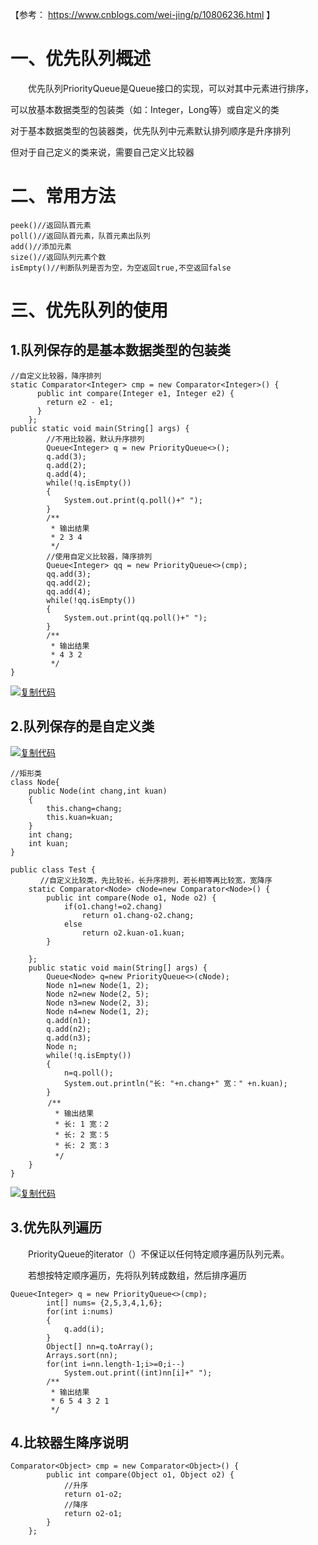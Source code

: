 【参考： https://www.cnblogs.com/wei-jing/p/10806236.html 】

# 一、优先队列概述

 　　优先队列PriorityQueue是Queue接口的实现，可以对其中元素进行排序，

可以放基本数据类型的包装类（如：Integer，Long等）或自定义的类

对于基本数据类型的包装器类，优先队列中元素默认排列顺序是升序排列

但对于自己定义的类来说，需要自己定义比较器

# 二、常用方法

```
peek()//返回队首元素
poll()//返回队首元素，队首元素出队列
add()//添加元素
size()//返回队列元素个数
isEmpty()//判断队列是否为空，为空返回true,不空返回false
```

# 三、优先队列的使用

## 1.队列保存的是基本数据类型的包装类

```
//自定义比较器，降序排列
static Comparator<Integer> cmp = new Comparator<Integer>() {
      public int compare(Integer e1, Integer e2) {
        return e2 - e1;
      }
    };
public static void main(String[] args) {
        //不用比较器，默认升序排列
        Queue<Integer> q = new PriorityQueue<>();
        q.add(3);
        q.add(2);
        q.add(4);
        while(!q.isEmpty())
        {
            System.out.print(q.poll()+" ");
        }
        /**
         * 输出结果
         * 2 3 4 
         */
        //使用自定义比较器，降序排列
        Queue<Integer> qq = new PriorityQueue<>(cmp);
        qq.add(3);
        qq.add(2);
        qq.add(4);
        while(!qq.isEmpty())
        {
            System.out.print(qq.poll()+" ");
        }
        /**
         * 输出结果
         * 4 3 2 
         */
}
```

[![复制代码](https://common.cnblogs.com/images/copycode.gif)](javascript:void(0);)

 

## 2.队列保存的是自定义类

[![复制代码](https://common.cnblogs.com/images/copycode.gif)](javascript:void(0);)

```
//矩形类
class Node{
    public Node(int chang,int kuan)
    {
        this.chang=chang;
        this.kuan=kuan;
    }
    int chang;
    int kuan;
}

public class Test {
　　　　//自定义比较类，先比较长，长升序排列，若长相等再比较宽，宽降序
    static Comparator<Node> cNode=new Comparator<Node>() {
        public int compare(Node o1, Node o2) {
            if(o1.chang!=o2.chang)
                return o1.chang-o2.chang;
            else
                return o2.kuan-o1.kuan;
        }
        
    };
    public static void main(String[] args) {
        Queue<Node> q=new PriorityQueue<>(cNode);
        Node n1=new Node(1, 2);
        Node n2=new Node(2, 5);
        Node n3=new Node(2, 3);
        Node n4=new Node(1, 2);
        q.add(n1);
        q.add(n2);
        q.add(n3);
        Node n;
        while(!q.isEmpty())
        {
            n=q.poll();
            System.out.println("长: "+n.chang+" 宽：" +n.kuan);
        }
　　　　　/**
　　　　　　* 输出结果
　　　　　　* 长: 1 宽：2
　　　　　　* 长: 2 宽：5
　　　　　　* 长: 2 宽：3
　　　　　　*/
    }
}
```

[![复制代码](https://common.cnblogs.com/images/copycode.gif)](javascript:void(0);)

##  3.优先队列遍历

　　PriorityQueue的iterator（）不保证以任何特定顺序遍历队列元素。

　　若想按特定顺序遍历，先将队列转成数组，然后排序遍历



```
Queue<Integer> q = new PriorityQueue<>(cmp);
        int[] nums= {2,5,3,4,1,6};
        for(int i:nums)
        {
            q.add(i);
        }
        Object[] nn=q.toArray();
        Arrays.sort(nn);
        for(int i=nn.length-1;i>=0;i--)
            System.out.print((int)nn[i]+" ");
        /**
         * 输出结果
         * 6 5 4 3 2 1 
         */
```

 

## 4.比较器生降序说明



```
Comparator<Object> cmp = new Comparator<Object>() {
        public int compare(Object o1, Object o2) {
            //升序
            return o1-o2;
            //降序
            return o2-o1;
        }
    };
```


